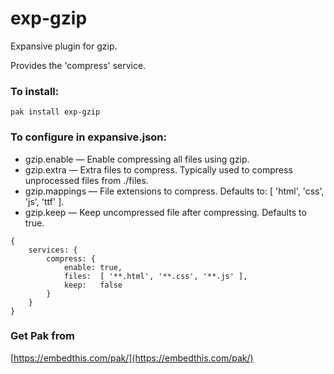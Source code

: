 exp-gzip
===

Expansive plugin for gzip.

Provides the 'compress' service.

### To install:

    pak install exp-gzip

### To configure in expansive.json:

* gzip.enable &mdash; Enable compressing all files using gzip.
* gzip.extra &mdash; Extra files to compress. Typically used to compress unprocessed files from ./files.
* gzip.mappings &mdash; File extensions to compress. Defaults to: [ 'html', 'css', 'js', 'ttf' ].
* gzip.keep &mdash; Keep uncompressed file after compressing. Defaults to true.

```
{
    services: {
        compress: {
            enable: true,
            files:  [ '**.html', '**.css', '**.js' ],
            keep:   false
        }
    }
}
```

### Get Pak from

[https://embedthis.com/pak/](https://embedthis.com/pak/)
